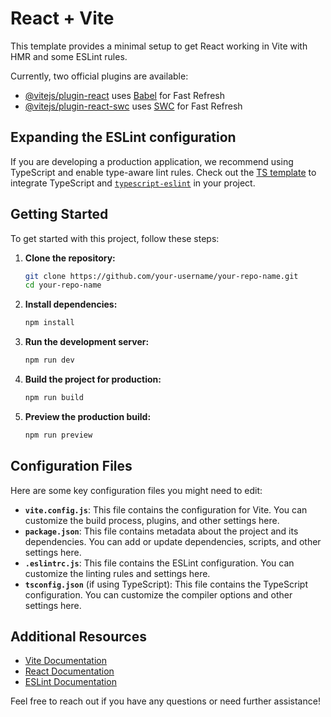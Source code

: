 # React + Vite

This template provides a minimal setup to get React working in Vite with HMR and some ESLint rules.

Currently, two official plugins are available:

- [@vitejs/plugin-react](https://github.com/vitejs/vite-plugin-react/blob/main/packages/plugin-react/README.md) uses [Babel](https://babeljs.io/) for Fast Refresh
- [@vitejs/plugin-react-swc](https://github.com/vitejs/vite-plugin-react-swc) uses [SWC](https://swc.rs/) for Fast Refresh

## Expanding the ESLint configuration

If you are developing a production application, we recommend using TypeScript and enable type-aware lint rules. Check out the [TS template](https://github.com/vitejs/vite/tree/main/packages/create-vite/template-react-ts) to integrate TypeScript and [`typescript-eslint`](https://typescript-eslint.io) in your project.

## Getting Started

To get started with this project, follow these steps:

1. **Clone the repository:**

   ```sh
   git clone https://github.com/your-username/your-repo-name.git
   cd your-repo-name
   ```

2. **Install dependencies:**

   ```sh
   npm install
   ```

3. **Run the development server:**

   ```sh
   npm run dev
   ```

4. **Build the project for production:**

   ```sh
   npm run build
   ```

5. **Preview the production build:**
   ```sh
   npm run preview
   ```

## Configuration Files

Here are some key configuration files you might need to edit:

- **`vite.config.js`**: This file contains the configuration for Vite. You can customize the build process, plugins, and other settings here.
- **`package.json`**: This file contains metadata about the project and its dependencies. You can add or update dependencies, scripts, and other settings here.
- **`.eslintrc.js`**: This file contains the ESLint configuration. You can customize the linting rules and settings here.
- **`tsconfig.json`** (if using TypeScript): This file contains the TypeScript configuration. You can customize the compiler options and other settings here.

## Additional Resources

- [Vite Documentation](https://vitejs.dev/guide/)
- [React Documentation](https://reactjs.org/docs/getting-started.html)
- [ESLint Documentation](https://eslint.org/docs/user-guide/getting-started)

Feel free to reach out if you have any questions or need further assistance!
